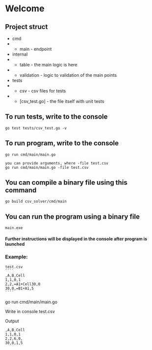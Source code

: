 # Welcome
## Project struct
- cmd
- - main - endpoint
- internal
- - table - the main logic is here
- - validation - logic to validation of the main points
- tests
- - csv - csv files for tests
- - [csv_test.go] - the file itself with unit tests

## To run tests, write to the console
````
go test tests/csv_test.go -v
````
## To run program, write to the console
````
go run cmd/main/main.go

you can provide arguments, where -file test.csv
go run cmd/main/main.go -file test.csv
````
## You can compile a binary file using this command
````
go build csv_solver/cmd/main 
````
## You can run the program using a binary file
````
main.exe
````

#### Further instructions will be displayed in the console after program is launched


### Example:
    test.csv
    ````
    ,A,B,Cell
    1,1,0,1
    2,2,=A1+Cell30,0
    30,0,=B1+A1,5
    ````
go run cmd/main/main.go

Write in console test.csv

Output 
    
    ,A,B,Cell
    1,1,0,1
    2,2,6,0,
    30,0,1,5 
